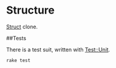 # Structure

[Struct](http://ruby-doc.org/core-2.4.2/Struct.html) clone.

##Tests

There is a test suit, written with [Test::Unit](http://test-unit.github.io/).

```bash
rake test
```
